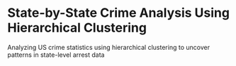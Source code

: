 # State-by-State Crime Analysis Using Hierarchical Clustering
Analyzing US crime statistics using hierarchical clustering to uncover patterns in state-level arrest data
